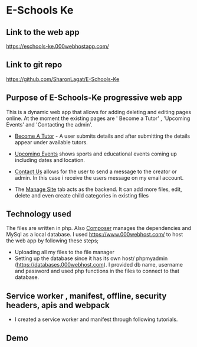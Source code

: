# E-Schools Ke
## Link to the web app 
https://eschools-ke.000webhostapp.com/
## Link to git repo
https://github.com/SharonLagat/E-Schools-Ke
## Purpose of E-Schools-Ke progressive web app
This is a dynamic web app that allows for adding deleting and editing pages online. At the moment the existing pages are ' Become a Tutor' , 'Upcoming Events' and 'Contacting the admin'. 
- [Become A Tutor](https://eschools-ke.000webhostapp.com/tutor.php/) - A user submits details and after submitting the details appear under available tutors.
- [Upcoming Events](https://eschools-ke.000webhostapp.com/events.php/) shows sports and educational events coming up including dates and location.
- [Contact Us](https://eschools-ke.000webhostapp.com/contact-us.php/) allows for the user to send a message to the creator or admin. In this case i receive the users message on my email account.

- The [Manage Site](https://eschools-ke.000webhostapp.com/manage-site/manage_pages.php/) tab acts as the backend. It can add more files, edit, delete and even create child categories in existing files

## Technology used
The files are written in php. Also [Composer](https://getcomposer.org/) manages the dependencies and MySql as a local database.
I used https://www.000webhost.com/ to host the web app by following these steps;
   - Uploading all my files to the file manager
   - Setting up the database since it has its own host/ phpmyadmin (https://databases.000webhost.com). I provided db name, username and      password and used php functions in the files to connect to that database.
 

## Service worker , manifest, offline, security headers, apis and webpack 
- I created a service worker and manifest through following tutorials. 

## Demo










